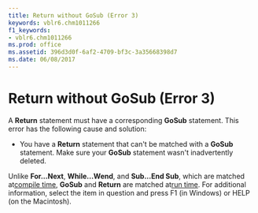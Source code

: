 ```yaml
---
title: Return without GoSub (Error 3)
keywords: vblr6.chm1011266
f1_keywords:
- vblr6.chm1011266
ms.prod: office
ms.assetid: 396d3d0f-6af2-4709-bf3c-3a35668398d7
ms.date: 06/08/2017
---
```



# Return without GoSub (Error 3)

A  **Return** statement must have a corresponding **GoSub** statement. This error has the following cause and solution:



- You have a  **Return** statement that can't be matched with a **GoSub** statement. Make sure your **GoSub** statement wasn't inadvertently deleted.
    

Unlike  **For...Next**, **While...Wend**, and **Sub...End Sub**, which are matched at[compile time](vbe-glossary.md),  **GoSub** and **Return** are matched at[run time](vbe-glossary.md).
For additional information, select the item in question and press F1 (in Windows) or HELP (on the Macintosh).

